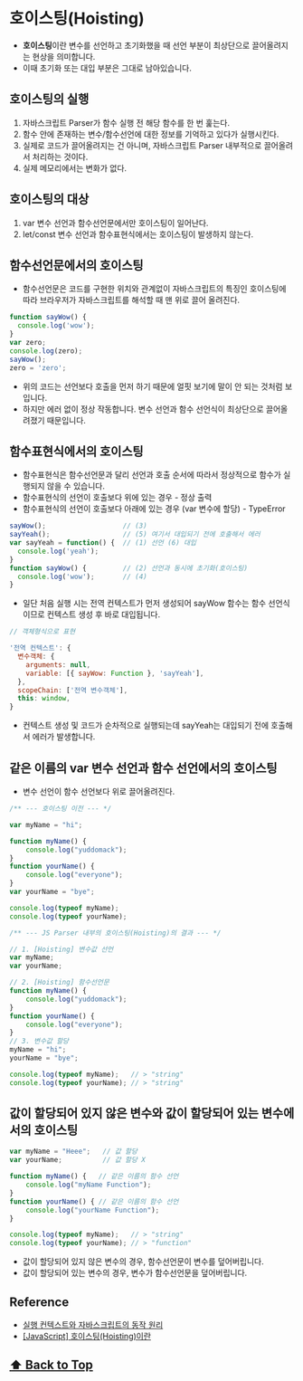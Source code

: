 
# 호이스팅(Hoisting)

* **호이스팅**이란 변수를 선언하고 초기화했을 때 선언 부분이 최상단으로 끌어올려지는 현상을 의미합니다.
* 이때 초기화 또는 대입 부분은 그대로 남아있습니다.


## 호이스팅의 실행  

1. 자바스크립트 Parser가 함수 실행 전 해당 함수를 한 번 훑는다.
2. 함수 안에 존재하는 변수/함수선언에 대한 정보를 기억하고 있다가 실행시킨다.
3. 실제로 코드가 끌어올려지는 건 아니며, 자바스크립트 Parser 내부적으로 끌어올려서 처리하는 것이다.
4. 실제 메모리에서는 변화가 없다.


## 호이스팅의 대상

1. var 변수 선언과 함수선언문에서만 호이스팅이 일어난다.
2. let/const 변수 선언과 함수표현식에서는 호이스팅이 발생하지 않는다.



## 함수선언문에서의 호이스팅  

* 함수선언문은 코드를 구현한 위치와 관계없이 자바스크립트의 특징인 호이스팅에 따라 브라우저가 자바스크립트를 해석할 때 맨 위로 끌어 올려진다.

```javascript 
function sayWow() {
  console.log('wow');
}
var zero;
console.log(zero);
sayWow();
zero = 'zero';
```
* 위의 코드는 선언보다 호출을 먼저 하기 때문에 얼핏 보기에 말이 안 되는 것처럼 보입니다. 
* 하지만 에러 없이 정상 작동합니다. 변수 선언과 함수 선언식이 최상단으로 끌어올려졌기 때문입니다.


## 함수표현식에서의 호이스팅  

* 함수표현식은 함수선언문과 달리 선언과 호출 순서에 따라서 정상적으로 함수가 실행되지 않을 수 있습니다.
* 함수표현식의 선언이 호출보다 위에 있는 경우 - 정상 출력
* 함수표현식의 선언이 호출보다 아래에 있는 경우 (var 변수에 할당) - TypeError

```javascript 
sayWow();                   // (3)
sayYeah();                  // (5) 여기서 대입되기 전에 호출해서 에러
var sayYeah = function() {  // (1) 선언 (6) 대입
  console.log('yeah');
}
function sayWow() {         // (2) 선언과 동시에 초기화(호이스팅)
  console.log('wow');       // (4)
}
```

* 일단 처음 실행 시는 전역 컨텍스트가 먼저 생성되어 sayWow 함수는 함수 선언식이므로 컨텍스트 생성 후 바로 대입됩니다.


```javascript 
// 객체형식으로 표현

'전역 컨텍스트': {
  변수객체: {
    arguments: null,
    variable: [{ sayWow: Function }, 'sayYeah'],
  },
  scopeChain: ['전역 변수객체'],
  this: window,
}
```
* 컨텍스트 생성 및 코드가 순차적으로 실행되는데 sayYeah는 대입되기 전에 호출해서 에러가 발생합니다.


## 같은 이름의 var 변수 선언과 함수 선언에서의 호이스팅

* 변수 선언이 함수 선언보다 위로 끌어올려진다.


```javascript 
/** --- 호이스팅 이전 --- */

var myName = "hi";

function myName() {
    console.log("yuddomack");
}
function yourName() {
    console.log("everyone");
}
var yourName = "bye";

console.log(typeof myName);
console.log(typeof yourName);
```


```javascript 
/** --- JS Parser 내부의 호이스팅(Hoisting)의 결과 --- */

// 1. [Hoisting] 변수값 선언 
var myName; 
var yourName; 

// 2. [Hoisting] 함수선언문
function myName() {
    console.log("yuddomack");
}
function yourName() {
    console.log("everyone");
}
// 3. 변수값 할당
myName = "hi";
yourName = "bye";

console.log(typeof myName);   // > "string"
console.log(typeof yourName); // > "string"
```

## 값이 할당되어 있지 않은 변수와 값이 할당되어 있는 변수에서의 호이스팅


```javascript 
var myName = "Heee";   // 값 할당 
var yourName;          // 값 할당 X

function myName() {   // 같은 이름의 함수 선언
    console.log("myName Function");
}
function yourName() { // 같은 이름의 함수 선언
    console.log("yourName Function");
}

console.log(typeof myName);   // > "string"
console.log(typeof yourName); // > "function"
```
* 값이 할당되어 있지 않은 변수의 경우, 함수선언문이 변수를 덮어버립니다.
* 값이 할당되어 있는 변수의 경우, 변수가 함수선언문을 덮어버립니다.


## Reference

- [실행 컨텍스트와 자바스크립트의 동작 원리](https://poiemaweb.com/js-execution-context)
- [[JavaScript] 호이스팅(Hoisting)이란](https://gmlwjd9405.github.io/2019/04/22/javascript-hoisting.html)


 **[⬆  Back to Top](#호이스팅Hoisting)**
---
